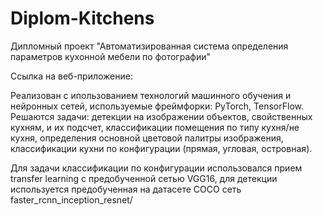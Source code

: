 # Diplom-Kitchens
Дипломный проект "Автоматизированная система определения параметров кухонной мебели по фотографии"

Ссылка на веб-приложение:

Реализован с ипользованием технологий машинного обучения и нейронных сетей, используемые фреймфорки: PyTorch, TensorFlow.
Решаются задачи:
детекции на изображении объектов, свойственных кухням, и их подсчет,
классификации помещения по типу кухня/не кухня,
определения основной цветовой палитры изображения,
классификации кухни по конфигурации (прямая, угловая, островная).

Для задачи классификации по конфигурации использовался прием transfer learning с предобученной сетью VGG16, для детекции используется предобученная
на датасете COCO сеть faster_rcnn_inception_resnet/
